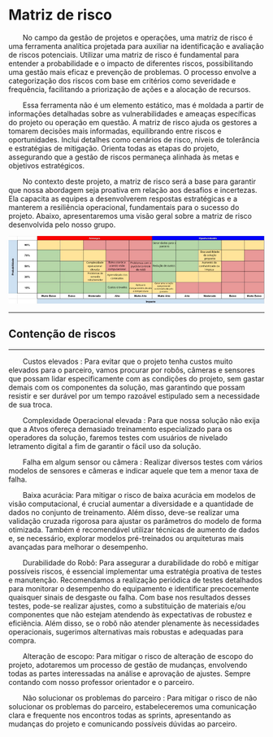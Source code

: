 # Matriz de risco

&emsp;&emsp;No campo da gestão de projetos e operações, uma matriz de risco é uma ferramenta analítica projetada para auxiliar na identificação e avaliação de riscos potenciais. Utilizar uma matriz de risco é fundamental para entender a probabilidade e o impacto de diferentes riscos, possibilitando uma gestão mais eficaz e prevenção de problemas. O processo envolve a categorização dos riscos com base em critérios como severidade e frequência, facilitando a priorização de ações e a alocação de recursos.

&emsp;&emsp;Essa ferramenta não é um elemento estático, mas é moldada a partir de informações detalhadas sobre as vulnerabilidades e ameaças específicas do projeto ou operação em questão. A matriz de risco ajuda os gestores a tomarem decisões mais informadas, equilibrando entre riscos e oportunidades. Inclui detalhes como cenários de risco, níveis de tolerância e estratégias de mitigação. Orienta todas as etapas do projeto, assegurando que a gestão de riscos permaneça alinhada às metas e objetivos estratégicos.

&emsp;&emsp;No contexto deste projeto, a matriz de risco será a base para garantir que nossa abordagem seja proativa em relação aos desafios e incertezas. Ela capacita as equipes a desenvolverem respostas estratégicas e a manterem a resiliência operacional, fundamentais para o sucesso do projeto. Abaixo, apresentaremos uma visão geral sobre a matriz de risco desenvolvida pelo nosso grupo.

![Matriz De Risco](../../../static/img/MatrizDeRisco.png)

---

## Contenção de riscos

---

&emsp;&emsp;Custos elevados : Para evitar que o projeto tenha custos muito elevados para o parceiro, vamos procurar por robôs, câmeras e sensores que possam lidar especificamente com as condições do projeto, sem gastar demais com os componentes da solução, mas garantindo que possam resistir e ser durável por um tempo razoável estipulado sem a necessidade de sua troca.

&emsp;&emsp;Complexidade Operacional elevada : Para que nossa solução não exija que a Atvos ofereça demasiado treinamento especializado para os operadores da solução, faremos testes com usuários de nivelado letramento digital a fim de garantir o fácil uso da solução.

&emsp;&emsp;Falha em algum sensor ou câmera : Realizar diversos testes com vários modelos de sensores e câmeras e indicar aquele que tem a menor taxa de falha.

&emsp;&emsp;Baixa acurácia: Para mitigar o risco de baixa acurácia em modelos de visão computacional, é crucial aumentar a diversidade e a quantidade de dados no conjunto de treinamento. Além disso, deve-se realizar uma validação cruzada rigorosa para ajustar os parâmetros do modelo de forma otimizada. Também é recomendável utilizar técnicas de aumento de dados e, se necessário, explorar modelos pré-treinados ou arquiteturas mais avançadas para melhorar o desempenho.

&emsp;&emsp;Durabilidade do Robô: Para assegurar a durabilidade do robô e mitigar possíveis riscos, é essencial implementar uma estratégia proativa de testes e manutenção. Recomendamos a realização periódica de testes detalhados para monitorar o desempenho do equipamento e identificar precocemente quaisquer sinais de desgaste ou falha. Com base nos resultados desses testes, pode-se realizar ajustes, como a substituição de materiais e/ou componentes que não estejam atendendo às expectativas de robustez e eficiência. Além disso, se o robô não atender plenamente às necessidades operacionais, sugerimos alternativas mais robustas e adequadas para compra.

&emsp;&emsp;Alteração de escopo: Para mitigar o risco de alteração de escopo do projeto, adotaremos um processo de gestão de mudanças, envolvendo todas as partes interessadas na análise e aprovação de ajustes. Sempre contando com nosso professor orientador e o parceiro.

&emsp;&emsp;Não solucionar os problemas do parceiro : Para mitigar o risco de não solucionar os problemas do parceiro, estabeleceremos uma comunicação clara e frequente nos encontros todas as sprints, apresentando as mudanças do projeto e comunicando possíveis dúvidas ao parceiro.
